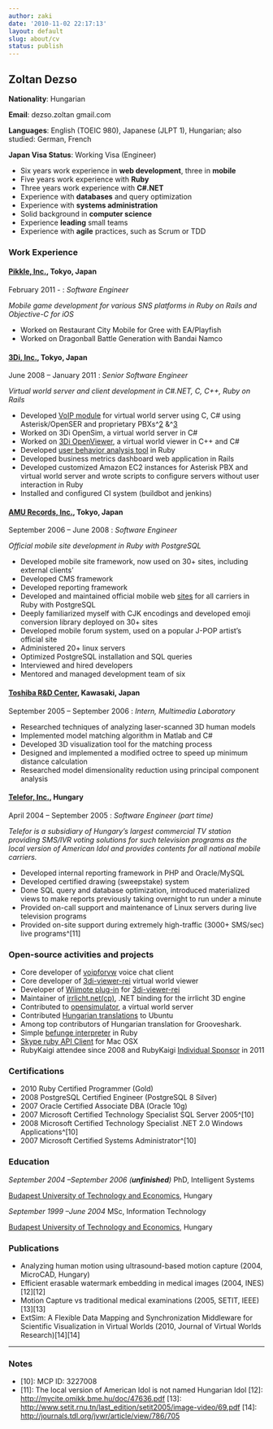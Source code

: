 ```yaml
---
author: zaki
date: '2010-11-02 22:17:13'
layout: default
slug: about/cv
status: publish
---
```


## Zoltan Dezso

**Nationality**: Hungarian

**Email**: dezso.zoltan gmail.com

**Languages**: English (TOEIC 980), Japanese (JLPT 1), Hungarian; also studied: German, French

**Japan Visa Status**: Working Visa (Engineer)

  * Six years work experience in **web development**, three in **mobile**
  * Five years work experience with **Ruby**
  * Three years work experience with **C#.NET**
  * Experience with **databases** and query optimization
  * Experience with **systems administration**
  * Solid background in **computer science**
  * Experience **leading** small teams
  * Experience with **agile** practices, such as Scrum or TDD

### Work Experience

#### **[Pikkle, Inc.](http://pikkle.com)**, Tokyo, Japan
February 2011 - :  _Software Engineer_

  _Mobile game development for various SNS platforms in Ruby on Rails and Objective-C for iOS_

  * Worked on Restaurant City Mobile for Gree with EA/Playfish
  * Worked on Dragonball Battle Generation with Bandai Namco

#### [**3Di, Inc.**](http://3di.biz), Tokyo, Japan
June 2008 – January 2011 : _Senior Software Engineer_

  _Virtual world server and client development in C#.NET, C, C++, Ruby on Rails_

  * Developed [VoIP module][1] for virtual world server using C, C# using Asterisk/OpenSER and proprietary PBXs^[2][2] &^[3][3]
  * Worked on 3Di OpenSim, a virtual world server in C#
  * Worked on [3Di OpenViewer][4], a virtual world viewer in C++ and C#
  * Developed [user behavior analysis tool][5] in Ruby
  * Developed business metrics dashboard web application in Rails
  * Developed customized Amazon EC2 instances for Asterisk PBX and virtual world server and wrote scripts to configure servers without user interaction in Ruby
  * Installed and configured CI system (buildbot and jenkins)

#### **[AMU Records, Inc.](http://www.amumobile.com)**, Tokyo, Japan
September 2006 – June 2008 : _Software Engineer_

  _Official mobile site development in Ruby with PostgreSQL_

  * Developed mobile site framework, now used on 30+ sites, including external clients’
  * Developed CMS framework
  * Developed reporting framework
  * Developed and maintained official mobile web [sites][6] for all carriers in Ruby with PostgreSQL
  * Deeply familiarized myself with CJK encodings and developed emoji conversion library deployed on 30+ sites
  * Developed mobile forum system, used on a popular J-POP artist’s official site
  * Administered 20+ linux servers
  * Optimized PostgreSQL installation and SQL queries
  * Interviewed and hired developers
  * Mentored and managed development team of six

#### **[Toshiba R&D Center](http://www.toshiba.co.jp/rdc/)**, Kawasaki, Japan
September 2005 – September 2006 : _Intern, Multimedia Laboratory_

  * Researched techniques of analyzing laser-scanned 3D human models
  * Implemented model matching algorithm in Matlab and C#
  * Developed 3D visualization tool for the matching process
  * Designed and implemented a modified octree to speed up minimum distance calculation
  * Researched model dimensionality reduction using principal component analysis

#### **[Telefor, Inc.](http://www.telefor.hu)**, Hungary
April 2004 – September 2005 : _Software Engineer (part time)_

_Telefor is a subsidiary of Hungary’s largest commercial TV station providing
SMS/IVR voting solutions for such television programs as the local version of
American Idol and provides contents for all national mobile carriers._

  * Developed internal reporting framework in PHP and Oracle/MySQL
  * Developed certified drawing (sweepstake) system
  * Done SQL query and database optimization, introduced materialized views to make reports previously taking overnight to run under a minute
  * Provided on-call support and maintenance of Linux servers during live television programs
  * Provided on-site support during extremely high-traffic (3000+ SMS/sec) live programs^[11]

### Open-source activities and projects

  * Core developer of [voipforvw](http://voipforvw.sourceforge.net) voice chat client
  * Core developer of [3di-viewer-rei](http://github.com/3di/3di-viewer-rei) virtual world viewer
  * Developer of [Wiimote plug-in](http://github.com/zaki/ReiWiiControllerPlugin) for [3di-viewer-rei][7]
  * Maintainer of [irrlicht.net(cp)][8], .NET binding for the irrlicht 3D engine
  * Contributed to [opensimulator](http://opensimulator.org), a virtual world server
  * Contributed [Hungarian translations][9] to Ubuntu
  * Among top contributors of Hungarian translation for Grooveshark.
  * Simple [befunge interpreter](http://rubygems.org/gems/rubyfunge) in Ruby
  * [Skype ruby API Client](http://github.com/zaki/skypemac)  for Mac OSX
  * RubyKaigi attendee since 2008 and RubyKaigi [Individual Sponsor](http://rubykaigi.org/2011/en/sponsors_individual) in 2011

### Certifications

  * 2010 Ruby Certified Programmer (Gold)
  * 2008 PostgreSQL Certified Engineer (PostgreSQL 8 Silver)
  * 2007 Oracle Certified Associate DBA (Oracle 10g)
  * 2007 Microsoft Certified Technology Specialist SQL Server 2005^[10]
  * 2008 Microsoft Certified Technology Specialist .NET 2.0 Windows Applications^[10]
  * 2007 Microsoft Certified Systems Administrator^[10]

### Education

_September 2004 –September 2006 (**unfinished**)_ PhD, Intelligent Systems

[Budapest University of Technology and Economics](http://www.bme.hu), Hungary

_September 1999 –June 2004_ MSc, Information Technology

[Budapest University of Technology and Economics](http://www.bme.hu), Hungary

### Publications

  * Analyzing human motion using ultrasound-based motion capture (2004, MicroCAD, Hungary)
  * Efficient erasable watermark embedding in medical images (2004, INES)[12][12]
  * Motion Capture vs traditional medical examinations (2005, SETIT, IEEE)[13][13]
  * ExtSim: A Flexible Data Mapping and Synchronization Middleware for Scientific Visualization in Virtual Worlds (2010, Journal of Virtual Worlds Research)[14][14]

-----
### Notes

[1]:   http://github.com/zaki/slvoice
[2]:   http://3di.biz/en/news/2009071501.html
[3]:   http://3di.biz/en/news/2010051001.html
[4]:   http://3di-rei.org
[5]:   http://www.ngigroup.com/jp/press/08100103.pdf
[6]:   http://zaki.asia/works/
[7]:   http://zaki.asia/2009/11/20/wii-controller-plugin-for-3di-rei/
[8]:   http://github.com/zaki/irrlicht.net
[9]:   https://translations.launchpad.net/~dezso-zoltan/+activity
* [10]:  MCP ID: 3227008
* [11]:  The local version of American Idol is not named Hungarian Idol
[12]:  http://mycite.omikk.bme.hu/doc/47636.pdf
[13]:  http://www.setit.rnu.tn/last_edition/setit2005/image-video/69.pdf
[14]:  http://journals.tdl.org/jvwr/article/view/786/705

